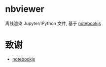 # nbviewer

离线渲染 Jupyter/IPython 文件, 基于 [notebookjs](https://github.com/jsvine/notebookjs)

# 致谢

- [notebookjs](https://github.com/jsvine/notebookjs)